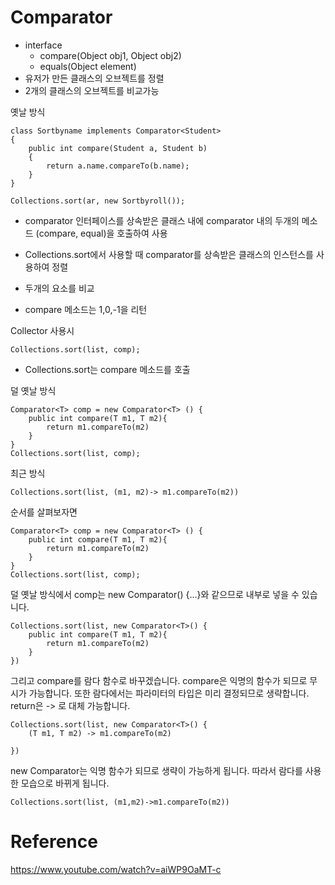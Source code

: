 # Comparator

* interface
  * compare(Object obj1, Object obj2)
  * equals(Object element)
* 유저가 만든 클래스의 오브젝트를 정렬
* 2개의 클래스의 오브젝트를 비교가능

옛날 방식
```
class Sortbyname implements Comparator<Student> 
{ 
    public int compare(Student a, Student b) 
    { 
        return a.name.compareTo(b.name); 
    } 
} 

Collections.sort(ar, new Sortbyroll()); 
```
* comparator 인터페이스를 상속받은 클래스 내에 comparator 내의 두개의 메소드 (compare, equal)을 호출하여 사용
* Collections.sort에서 사용할 때 comparator를 상속받은 클래스의 인스턴스를 사용하여 정렬


* 두개의 요소를 비교 
* compare 메소드는 1,0,-1을 리턴

Collector 사용시
```
Collections.sort(list, comp);
```
* Collections.sort는 compare 메소드를 호출 

덜 옛날 방식
```
Comparator<T> comp = new Comparator<T> () {
    public int compare(T m1, T m2){
        return m1.compareTo(m2)
    }
}
Collections.sort(list, comp);
```

최근 방식
```
Collections.sort(list, (m1, m2)-> m1.compareTo(m2))
```
순서를 살펴보자면
```
Comparator<T> comp = new Comparator<T> () {
    public int compare(T m1, T m2){
        return m1.compareTo(m2)
    }
}
Collections.sort(list, comp);
```
덜 옛날 방식에서 comp는 new Comparator() {...}와 같으므로 내부로 넣을 수 있습니다.

```
Collections.sort(list, new Comparator<T>() {
    public int compare(T m1, T m2){
        return m1.compareTo(m2)
    }
})
```
그리고 compare를 람다 함수로 바꾸겠습니다. compare은 익명의 함수가 되므로 무시가 가능합니다. 또한 람다에서는 파라미터의 타입은 미리 결정되므로 생략합니다. return은 -> 로 대체 가능합니다.
```
Collections.sort(list, new Comparator<T>() {
    (T m1, T m2) -> m1.compareTo(m2)
    
})
```
new Comparator는 익명 함수가 되므로 생략이 가능하게 됩니다. 따라서 람다를 사용한 모습으로 바뀌게 됩니다. 
```
Collections.sort(list, (m1,m2)->m1.compareTo(m2))
```


# Reference
https://www.youtube.com/watch?v=aiWP9OaMT-c